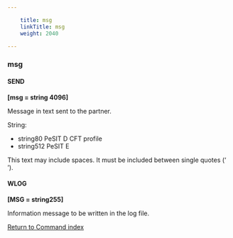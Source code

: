 ```yaml
---

    title: msg
    linkTitle: msg
    weight: 2040

---
```

<span id="msg"></span>

### msg

#### SEND

****\[msg = string 4096\]****

Message in text sent to the partner.

String:

- string80
    PeSIT D CFT profile
- string512
    PeSIT E

This text may include spaces. It must be included between single quotes
(‘ ’).

#### WLOG

****\[MSG = string255\]****

Information message to be written in the log file.

[Return to Command index](../../)
